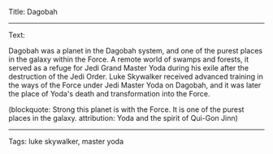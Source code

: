 Title: Dagobah

----

Text: 

Dagobah was a planet in the Dagobah system, and one of the purest places in the galaxy within the Force. A remote world of swamps and forests, it served as a refuge for Jedi Grand Master Yoda during his exile after the destruction of the Jedi Order. Luke Skywalker received advanced training in the ways of the Force under Jedi Master Yoda on Dagobah, and it was later the place of Yoda's death and transformation into the Force.

(blockquote: Strong this planet is with the Force. It is one of the purest places in the galaxy. attribution: Yoda and the spirit of Qui-Gon Jinn)

----

Tags: luke skywalker, master yoda